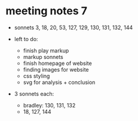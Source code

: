 # meeting notes 7

- sonnets 3, 18, 20, 53, 127, 129, 130, 131, 132, 144


- left to do: 
    - finish play markup
    - markup sonnets
    - finish homepage of website
    - finding images for website
    - css styling
    - svg for analysis + conclusion 

- 3 sonnets each: 
    - bradley: 130, 131, 132
    - 18, 127, 144